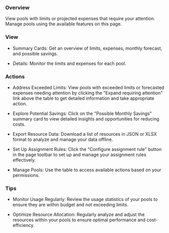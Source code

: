 ### **Overview**

View pools with limits or projected expenses that require your attention. Manage pools using the available features on this page.

### **View**

- Summary Cards: Get an overview of limits, expenses, monthly forecast, and possible savings.

- Details: Monitor the limits and expenses for each pool. 

### **Actions**

- Address Exceeded Limits: View pools with exceeded limits or forecasted expenses needing attention by clicking the "Expand requiring attention" link above the table to get detailed information and take appropriate action.

- Explore Potential Savings: Click on the "Possible Monthly Savings" summary card to view detailed insights and opportunities for reducing costs.

- Export Resource Data: Download a list of resources in JSON or XLSX format to analyze and manage your data offline.

- Set Up Assignment Rules: Click the "Configure assignment rule" button in the page toolbar to set up and manage your assignment rules effectively.

- Manage Pools: Use the table to access available actions based on your permissions.

### **Tips**

- Monitor Usage Regularly: Review the usage statistics of your pools to ensure they are within budget and not exceeding limits. 

- Optimize Resource Allocation: Regularly analyze and adjust the resources within your pools to ensure optimal performance and cost-efficiency. 

